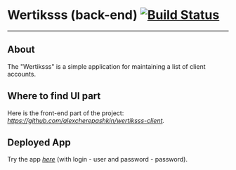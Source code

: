 # Wertiksss (back-end) [![Build Status](https://travis-ci.com/alexcherepashkin/wertiksss-backend.svg?branch=master)](https://travis-ci.com/alexcherepashkin/wertiksss-backend)
---
  
About
---  
The "Wertiksss" is a simple application for maintaining a list of client accounts. 
   
   
Where to find UI part
---  
Here is the front-end part of the project: *https://github.com/alexcherepashkin/wertiksss-client.*  
      
 
Deployed App
--- 
Try the app *[here](https://wertiksss-client.herokuapp.com)* (with login - user and password - password). 
